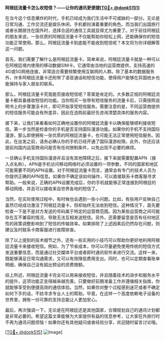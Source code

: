 **阿根廷流量卡怎么收短信？——让你的通讯更便捷[[TG💪+ @donk5151](https://t.me/s/donk5151)]**

在当今这个信息爆炸的时代，手机已经成为我们生活中不可或缺的一部分。无论是日常沟通、工作交流还是娱乐休闲，手机都扮演着重要的角色。而当我们出国旅行或者长期居住在国外时，选择合适的通信工具就显得尤为重要了。对于前往阿根廷的朋友来说，一张优质的阿根廷流量卡不仅能帮助你轻松上网，还能确保你的短信功能正常使用。那么，阿根廷流量卡到底能不能收到短信呢？本文将为你详细解答这一问题。

首先，我们需要了解什么是阿根廷流量卡。简单来说，阿根廷流量卡就是一种可以在阿根廷境内使用的移动数据SIM卡。它通常由当地的运营商提供，支持高速的4G或5G网络连接，非常适合需要频繁使用互联网的人群。除了基本的数据服务外，许多阿根廷流量卡还附带了语音通话和短信功能，使得用户能够在异国他乡也能保持与家人朋友的联系。

那么，阿根廷流量卡究竟能否接收短信呢？答案是肯定的。大多数正规的阿根廷流量卡都具备接收短信的功能。当你购买一张带有短信服务的流量卡后，只需按照说明书上的步骤激活卡片，即可开始享受短信服务。需要注意的是，不同运营商提供的短信服务可能会有所差异，因此在选购前最好先咨询清楚具体的服务内容。

接下来，让我们来看看如何正确地设置你的阿根廷流量卡以确保能够顺利接收短信。第一步当然是检查你的手机是否支持国际漫游功能。如果你的手机不支持国际漫游，那么即使拥有一张优质的阿根廷流量卡，也可能无法正常使用短信服务。因此，在出发之前，请务必确认你的手机已经开通了国际漫游权限。此外，你还应该提前向国内运营商询问是否有任何限制条件，以免出现不必要的麻烦。

一旦确认手机支持国际漫游并且没有其他障碍之后，接下来就需要配置APN（接入点名称）。APN是手机访问移动网络时必须设置的一项参数，不同的国家和地区可能需要不同的APN设置。对于阿根廷流量卡而言，通常会有专门的技术人员为你提供正确的APN信息。如果你不确定该如何操作，可以直接联系卡商客服寻求帮助。一般来说，正确的APN设置完成后，你的手机就能够正常连接到阿根廷的移动网络，并且可以接收来自世界各地的短信了。

当然，在实际使用过程中，有时候也会遇到一些小问题。比如，有些用户反映自己虽然已经成功激活了阿根廷流量卡，但却始终无法收到短信。这种情况下，首先要检查一下是不是对方发送的号码属于特定的运营商范围。因为某些运营商之间可能存在互不兼容的情况，导致无法互相发送短信。另外，还需要留意是否有任何地区性的政策调整影响到了短信的传输效率。如果排除了上述因素后仍然存在问题，则建议及时联系卡商客服进行故障排查。

除了以上提到的技术细节之外，还有一些实用的小技巧可以帮助你更好地利用阿根廷流量卡来接收短信。例如，为了节省成本，你可以尽量避免使用传统的短信方式发送重要信息，而是通过社交媒体平台或者即时通讯软件来进行交流。这样一来，既能够满足日常沟通需求，又可以有效降低费用支出。同时，也可以定期查看账单明细，确保自己没有超出预设的资费限额。

综上所述，阿根廷流量卡完全可以用来接收短信，并且随着技术的进步和服务水平的提升，这项功能正变得越来越完善。只要做好前期准备工作并遵循相关指南，你就能够享受到便捷高效的通信体验。当然，如果你对整个过程感到迷茫或者不确定如何下手的话，不妨寻求专业人士的帮助。毕竟，在这样一个高度依赖电子设备的世界里，拥有一份可靠的支持总能让人更加安心。

最后，再次强调一下，无论是在阿根廷还是其他国家，合理规划自己的通讯计划都是非常必要的。希望这篇文章能够为大家提供有益的信息参考，让大家在外旅行时不再为通讯问题烦恼！如果你还有其他疑问或者经验分享，欢迎随时留言讨论哦。

[[TG💪+ @donk5151](https://t.me/s/donk5151) ![Image](https://i.postimg.cc/rwNCRYN7/Snipaste-2025-04-30-17-27-05.png)]